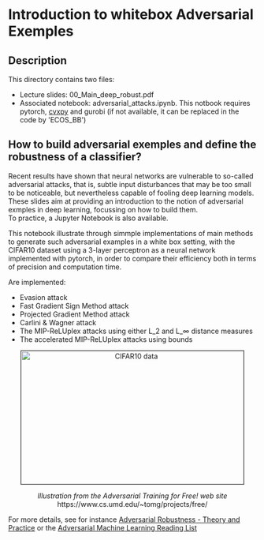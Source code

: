 # Introduction to whitebox Adversarial Exemples

## Description

This directory contains two files: 
 - Lecture slides: 00_Main_deep_robust.pdf
 - Associated notebook: adversarial_attacks.ipynb. This notbook requires pytorch, [cvxpy](https://www.cvxpy.org/) and gurobi (if not available, it can be replaced in the code by 'ECOS_BB')


## How to build adversarial exemples and define the robustness of a classifier?

Recent results have shown that neural networks are vulnerable to so-called adversarial attacks, that is, subtle input disturbances that may be too small to be noticeable, but nevertheless capable of fooling deep learning models. 
These slides aim at providing an introduction to the notion of adversarial exmples in deep learning, focussing on how to build them.  
To practice, a Jupyter Notebook is also available.

This notebook illustrate through simmple implementations of main methods to generate such adversarial examples in a white box setting, with the CIFAR10 dataset using a 3-layer perceptron as a neural network implemented with pytorch, in order to compare their efficiency both in terms of precision and computation time.

Are implemented:
- Evasion attack
- Fast Gradient Sign Method attack
- Projected Gradient Method attack
- Carlini & Wagner attack
- The MIP-ReLUplex attacks using either L_2 and L_&infin; distance measures
- The accelerated MIP-ReLUplex attacks using bounds

<center>
 <img src="https://www.cs.umd.edu/~tomg/img/free/viz_9985_10000_small.png" 
alt="CIFAR10 data" width="452" height="270" border="1"  class="center" />
<p style="text-align: center;"> <i>Illustration from the Adversarial Training for Free! web site </i> https://www.cs.umd.edu/~tomg/projects/free/</p>
</center>
 

For more details, see for instance [Adversarial Robustness - Theory and Practice](https://adversarial-ml-tutorial.org/)
or the [Adversarial Machine Learning Reading List](https://nicholas.carlini.com/writing/2018/adversarial-machine-learning-reading-list.html)
